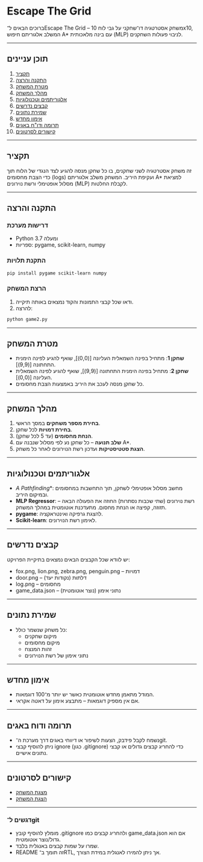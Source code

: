 # Escape The Grid

ברוכים הבאים ל־Escape The Grid – משחק אסטרטגיה דו־שחקני על גבי לוח 10x10, המשלב אלגוריתם חיפוש A* עם בינה מלאכותית (MLP) לניבוי פעולות השחקנים.

---

## תוכן עניינים
1. [תקציר](#תקציר)
2. [התקנה והרצה](#התקנה-והרצה)
3. [מטרת המשחק](#מטרת-המשחק)
4. [מהלך המשחק](#מהלך-המשחק)
5. [אלגוריתמים וטכנולוגיות](#אלגוריתמים-וטכנולוגיות)
6. [קבצים נדרשים](#קבצים-נדרשים)
7. [שמירת נתונים](#שמירת-נתונים)
8. [אימון מחדש](#אימון-מחדש)
9. [תרומה ודו"ח באגים](#תרומה-ודוח-באגים)
10. [קישורים לסרטונים](#קישורים-לסרטונים)

---

## תקציר
זה משחק אסטרטגיה לשני שחקנים, בו כל שחקן מנסה להגיע לצד הנגדי של הלוח תוך כדי הצבת מחסומים (logs) ועקיפת היריב. המשחק משלב אלגוריתם A* למציאת מסלול אופטימלי ורשת נוירונים (MLP) לקבלת החלטות.

---

## התקנה והרצה

### דרישות מערכת
- Python 3.7 ומעלה
- ספריות: pygame, scikit-learn, numpy

### התקנת תלויות
```bash
pip install pygame scikit-learn numpy
```

### הרצת המשחק
1. ודאו שכל קבצי התמונות והקוד נמצאים באותה תיקייה.
2. להרצה:
```bash
python game2.py
```

---

## מטרת המשחק
- **שחקן 1**: מתחיל בפינה השמאלית העליונה [(0,0)], שואף להגיע לפינה הימנית התחתונה [(9,9)].
- **שחקן 2**: מתחיל בפינה הימנית התחתונה [(9,9)], שואף להגיע לפינה השמאלית העליונה [(0,0)].
- כל שחקן מנסה לעכב את היריב באמצעות הצבת מחסומים.

---

## מהלך המשחק

1. **בחירת מספר משחקים** במסך הראשי.
2. **בחירת דמויות** לכל שחקן.
3. **הנחת מחסומים** (עד 5 לכל שחקן).
4. **שלב תנועה** – כל שחקן נע לפי מסלול שנבנה עם A*.
5. **הצגת סטטיסטיקות** ועדכון רשת הנוירונים לאחר כל משחק.

---

## אלגוריתמים וטכנולוגיות

- **A* Pathfinding**: מחשב מסלול אופטימלי לשחקן, תוך התחשבות במחסומים ובמיקום היריב.
- **MLP Regressor**: רשת נוירונים (שתי שכבות נסתרות) החוזה את הפעולה הבאה – תזוזה, קפיצה או הנחת מחסום. מתעדכנת אוטומטית במהלך המשחק.
- **pygame**: להצגת גרפיקה ואינטראקציה.
- **Scikit-learn**: לאימון רשת הנוירונים.

---

## קבצים נדרשים

יש לוודא שכל הקבצים הבאים נמצאים בתיקיית הפרויקט:
- fox.png, lion.png, zebra.png, penguin.png – דמויות
- door.png – דלתות (נקודות יעד)
- log.png – מחסומים
- game_data.json – נתוני אימון (נוצר אוטומטית)

---

## שמירת נתונים

- כל משחק שנשמר כולל:
  - מיקום שחקנים
  - מיקום מחסומים
  - זהות המנצח
  - נתוני אימון של רשת הנוירונים

---

## אימון מחדש

- המודל מתאמן מחדש אוטומטית כאשר יש יותר מ־100 דוגמאות.
- אם אין מספיק דוגמאות – מתבצע אימון על דאטה אקראי.

---

## תרומה ודוח באגים

- נשמח לקבל פידבק, הצעות לשיפור או דיווחי באגים דרך מערכת ה־git.
- ניתן להוסיף קבצי ignore (כגון .gitignore) כדי להחריג קבצים גדולים או קבצי נתונים אישיים.

---

## קישורים לסרטונים

- [מצגת המשחק](https://www.youtube.com/watch?v=SWJ-TBnytzQ&ab_channel=%D7%94%D7%A7%D7%9C%D7%98%D7%95%D7%AA%D7%9E%D7%93%D7%A2%D7%99%D7%94%D7%9E%D7%97%D7%A9%D7%91)
- [הצגת המשחק](https://www.youtube.com/watch?v=fgX6HWL9p5s&ab_channel=%D7%94%D7%A7%D7%9C%D7%98%D7%95%D7%AA%D7%9E%D7%93%D7%A2%D7%99%D7%94%D7%9E%D7%97%D7%A9%D7%91)

---

### דגשים ל־git
- מומלץ להוסיף קובץ .gitignore ולהחריג קבצים כמו game_data.json אם הוא גדול/נוצר אוטומטית.
- שמרו על שמות קבצים באנגלית בלבד.
- README זה תומך ב־RTL, אך ניתן להמירו לאנגלית במידת הצורך.


